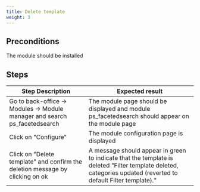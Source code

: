 ```yaml
---
title: Delete template
weight: 3
---
```


## Preconditions

The module should be installed
## Steps
| Step Description | Expected result |
| ----- | ----- |
| Go to back-office -> Modules -> Module manager and search ps_facetedsearch | The module page should be displayed and module ps_facetedsearch should appear on the module page |
| Click on "Configure" | The module configuration page is displayed |
| Click on "Delete template" and confirm the deletion message by clicking on ok | A message should appear in green to indicate that the template is deleted "Filter template deleted, categories updated (reverted to default Filter template)." |
